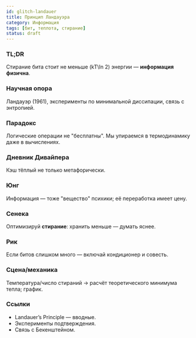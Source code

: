 ```yaml
---
id: glitch-landauer
title: Принцип Ландауэра
category: Информация
tags: [бит, теплота, стирание]
status: draft
---
```


### TL;DR
Стирание бита стоит не меньше \(kT\ln 2\) энергии — **информация физична**.

### Научная опора
Ландауэр (1961), эксперименты по минимальной диссипации, связь с энтропией.

### Парадокс
Логические операции не "бесплатны". Мы упираемся в термодинамику даже в вычислениях.

### Дневник Дивайпера
Кэш тёплый не только метафорически.

### Юнг
Информация — тоже "вещество" психики; её переработка имеет цену.

### Сенека
Оптимизируй **стирание**: хранить меньше — думать яснее.

### Рик
Если битов слишком много — включай кондиционер и совесть.

### Сцена/механика
Температура/число стираний → расчёт теоретического минимума тепла; график.

### Ссылки
- Landauer’s Principle — вводные.
- Эксперименты подтверждения.
- Связь с Бекенштейном.
